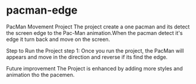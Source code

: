 # pacman-edge
PacMan Movement Project The project create a one pacman and its detect the screen edge to the Pac-Man animation.When the pacman detect it's edge it turn back and move on the screen.

Step to Run the Project step 1: Once you run the project, the PacMan will appears and move in the direction and reverse if its find the edge.

Future improvement The Project is enhanced by adding more styles and animation tho the pacemen.

